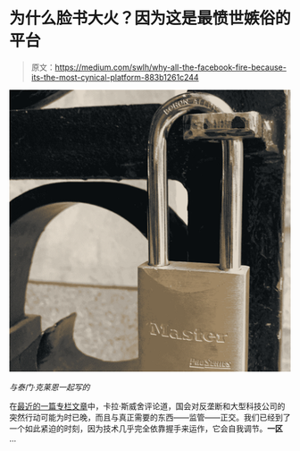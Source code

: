 # 为什么脸书大火？因为这是最愤世嫉俗的平台

> 原文：<https://medium.com/swlh/why-all-the-facebook-fire-because-its-the-most-cynical-platform-883b1261c244>

![](img/69f1bb255291a8885ecdcf66c002dc2e.png)

*与泰门·克莱恩一起写的*

在[最近的一篇专栏文章](https://www.nytimes.com/2019/06/04/opinion/facebook-google-regulation.html)中，卡拉·斯威舍评论道，国会对反垄断和大型科技公司的突然行动可能为时已晚，而且与真正需要的东西——监管——正交。我们已经到了一个如此紧迫的时刻，因为技术几乎完全依靠握手来运作，它会自我调节。**一区** …